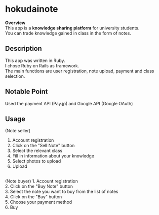 # hokudainote
**Overview**  
This app is a **knowledge sharing platform** for university students.  
You can trade knowledge gained in class in the form of notes.
<br>
## Description
This app was written in Ruby.<br>I chose Ruby on Rails as framework.<br>
The main functions are user registration, note upload, payment and class selection.<br>

## Notable Point
Used the payment API (Pay.jp) and Google API (Google OAuth)<br>

## Usage
(Note seller)  
1. Account registration  
2. Click on the "Sell Note" button  
3. Select the relevant class  
4. Fill in information about your knowledge  
5. Select photos to upload  
6. Upload  
<br>
(Note buyer)  
1. Account registration  <br>
2. Click on the "Buy Note" button  <br>
3. Select the note you want to buy from the list of notes  <br>
4. Click on the "Buy" button  <br>
5. Choose your payment method<br>
6. Buy   
<br><br><br>


<!-- ![hokudainote herokuapp com_(iPhone 6_7_8) (1)](https://user-images.githubusercontent.com/55575591/138292430-b9868a7b-185f-4571-aefd-64292a378035.png) -->

<!-- ![hokudainote herokuapp com_(iPhone 6_7_8) (2)](https://user-images.githubusercontent.com/55575591/138292455-04592ab7-7019-46d7-b2ba-7f7a6284de56.png) -->


